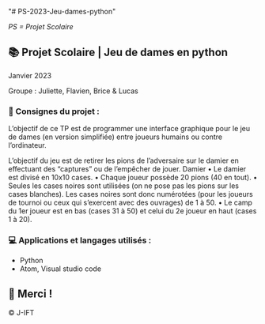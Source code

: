"# PS-2023-Jeu-dames-python" 

*PS = Projet Scolaire*

## 📚 Projet Scolaire | Jeu de dames en python

Janvier 2023

Groupe : Juliette, Flavien, Brice & Lucas

### 📌 Consignes du projet :
L’objectif de ce TP est de programmer une interface graphique pour le jeu de dames (en version simplifiée) entre joueurs humains ou contre l’ordinateur.

L’objectif du jeu est de retirer les pions de l’adversaire sur le damier en effectuant des “captures”
ou de l’empêcher de jouer.
Damier
• Le damier est divisé en 10x10 cases.
• Chaque joueur possède 20 pions (40 en tout).
• Seules les cases noires sont utilisées (on ne pose pas les pions sur les cases blanches). Les cases noires sont donc numérotées (pour les joueurs de tournoi ou ceux qui s’exercent avec des ouvrages) de 1 à 50.
• Le camp du 1er joueur est en bas (cases 31 à 50) et celui du 2e joueur en haut (cases 1 à 20).

### 💻 Applications et langages utilisés :

+ Python
+ Atom, Visual studio code



## 🌸 Merci !
© J-IFT
